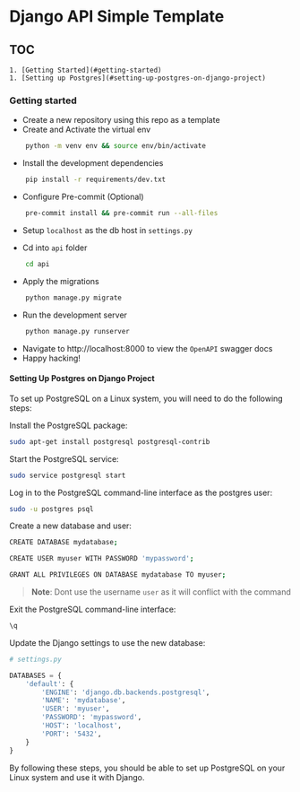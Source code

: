 # Django API Simple Template
## TOC
    1. [Getting Started](#getting-started)
    1. [Setting up Postgres](#setting-up-postgres-on-django-project)

### Getting started

- Create a new repository using this repo as a template
- Create and Activate the virtual env

```bash
    python -m venv env && source env/bin/activate
```

- Install the development dependencies

```bash
    pip install -r requirements/dev.txt
```

- Configure Pre-commit (Optional)

```bash
    pre-commit install && pre-commit run --all-files
```

- Setup `localhost` as the db host in `settings.py`

- Cd into `api` folder
```bash
    cd api
```

- Apply the migrations

```bash
    python manage.py migrate
```

- Run the development server

```bash
    python manage.py runserver
```

- Navigate to http://localhost:8000 to view the `OpenAPI` swagger docs
- Happy hacking!

#### Setting Up Postgres on Django Project

To set up PostgreSQL on a Linux system, you will need to do the following steps:

Install the PostgreSQL package:

```bash
sudo apt-get install postgresql postgresql-contrib
```

Start the PostgreSQL service:

```bash
sudo service postgresql start
```

Log in to the PostgreSQL command-line interface as the postgres user:

```bash
sudo -u postgres psql
```

Create a new database and user:

```bash
CREATE DATABASE mydatabase;

CREATE USER myuser WITH PASSWORD 'mypassword';

GRANT ALL PRIVILEGES ON DATABASE mydatabase TO myuser;
```

> **Note**: Dont use the username `user` as it will conflict with the command

Exit the PostgreSQL command-line interface:

```bash
\q
```

Update the Django settings to use the new database:

```python
# settings.py

DATABASES = {
    'default': {
        'ENGINE': 'django.db.backends.postgresql',
        'NAME': 'mydatabase',
        'USER': 'myuser',
        'PASSWORD': 'mypassword',
        'HOST': 'localhost',
        'PORT': '5432',
    }
}
```

By following these steps, you should be able to set up PostgreSQL on your Linux system and use it with Django.
